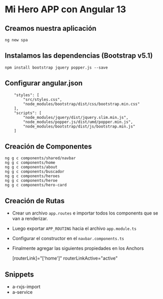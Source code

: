 # Mi Hero APP con Angular 13

## Creamos nuestra aplicación

    ng new spa

## Instalamos las dependencias (Bootstrap v5.1)

    npm install bootstrap jquery popper.js --save

## Configurar angular.json

```
    "styles": [
        "src/styles.css",
        "node_modules/bootstrap/dist/css/bootstrap.min.css"
    ],
    "scripts": [
        "node_modules/jquery/dist/jquery.slim.min.js",
        "node_modules/popper.js/dist/umd/popper.min.js",
        "node_modules/bootstrap/dist/js/bootstrap.min.js"
    ]
```

## Creación de Componentes

    ng g c components/shared/navbar
    ng g c components/home
    ng g c components/about
    ng g c components/buscador
    ng g c components/heroes
    ng g c components/heroe
    ng g c components/hero-card

## Creación de Rutas

- Crear un archivo `app.routes` e importar todos los components que se van a renderizar.

- Luego exportar `APP_ROUTING` hacia el archivo `app.module.ts`

- Configurar el constructor en el `navbar.components.ts`

- Finalmente agregar las siguientes propiedades en los Anchors 

    [routerLink]="['home']" routerLinkActive="active"

## Snippets

- a-rxjs-import
- a-service
